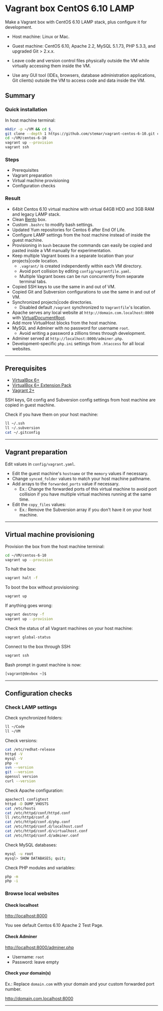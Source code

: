 # Vagrant box CentOS 6.10 LAMP

Make a Vagrant box with CentOS 6.10 LAMP stack, plus configure it for development.

- Host machine: Linux or Mac.
- Guest machine: CentOS 6.10, Apache 2.2, MySQL 5.1.73, PHP 5.3.3, and upgraded Git > 2.x.x.

- Leave code and version control files physically outside the VM while virtually accessing them inside the VM.
- Use any GUI tool (IDEs, browsers, database administration applications, Git clients) outside the VM to access code and data inside the VM.

## Summary

### Quick installation

In host machine terminal:

```bash
mkdir -p ~/VM && cd $_
git clone --depth 1 https://github.com/stemar/vagrant-centos-6-10.git centos-6-10
cd ~/VM/centos-6-10
vagrant up --provision
vagrant ssh
```

### Steps

- Prerequisites
- Vagrant preparation
- Virtual machine provisioning
- Configuration checks

### Result

- 64bit Centos 6.10 virtual machine with virtual 64GB HDD and 3GB RAM and legacy LAMP stack.
- Clean [Bento](https://app.vagrantup.com/bento/boxes/centos-6) box.
- Custom `.bashrc` to modify bash settings.
- Updated Yum repositories for Centos 6 after End Of Life.
- Configure LAMP settings from the host machine instead of inside the guest machine.
- Provisioning in `bash` because the commands can easily be copied and pasted inside a VM manually for experimentation.
- Keep multiple Vagrant boxes in a separate location than your projects|code location.
    - `.vagrant/` is created independently within each VM directory.
    - Avoid port collision by editing `config/vagrantfile.yaml`.
    - Multiple Vagrant boxes can be run concurrently from separate terminal tabs.
- Copied SSH keys to use the same in and out of VM.
- Copied Git and Subversion configurations to use the same in and out of VM.
- Synchronized projects|code directories.
    - Disabled default `/vagrant` synchronized to `Vagrantfile`'s location.
- Apache serves any local website at `http://domain.com.localhost:8000` with [VirtualDocumentRoot](https://httpd.apache.org/docs/2.2/mod/mod_vhost_alias.html).
- Add more VirtualHost blocks from the host machine.
- MySQL and Adminer with no password for username `root`.
    - Avoid writing a password a zillions times through development.
- Adminer served at `http://localhost:8000/adminer.php`.
- Development-specific `php.ini` settings from `.htaccess` for all local websites.

---

## Prerequisites

- [VirtualBox 6+](https://www.virtualbox.org/wiki/Downloads)
- [VirtualBox 6+ Extension Pack](https://www.virtualbox.org/wiki/Downloads)
- [Vagrant 2+](https://www.vagrantup.com/downloads.html)

SSH keys, Git config and Subversion config settings from host machine are copied in guest machine.

Check if you have them on your host machine:

```bash
ll ~/.ssh
ll ~/.subversion
cat ~/.gitconfig
```

---

## Vagrant preparation

Edit values in `config/vagrant.yaml`.

- Edit the guest machine's `hostname` or the `memory` values if necessary.
- Change `synced_folder` values to match your host machine pathname.
- Add arrays to the `forwarded_ports` value if necessary.
    - Ex.: Change the forwarded ports of this virtual machine to avoid port collision if you have multiple virtual machines running at the same time.
- Edit the `copy_files` values:
    - Ex.: Remove the Subversion array if you don't have it on your host machine.

---

## Virtual machine provisioning

Provision the box from the host machine terminal:

```bash
cd ~/VM/centos-6-10
vagrant up --provision
```

To halt the box:

```bash
vagrant halt -f
```

To boot the box without provisioning:

```bash
vagrant up
```

If anything goes wrong:

```bash
vagrant destroy -f
vagrant up --provision
```

Check the status of all Vagrant machines on your host machine:

```bash
vagrant global-status
```

Connect to the box through SSH:

```bash
vagrant ssh
```

Bash prompt in guest machine is now:

```bash
[vagrant@devbox ~]$
```

---

## Configuration checks

### Check LAMP settings

Check synchronized folders:

```bash
ll ~/Code
ll ~/VM
```

Check versions:

```bash
cat /etc/redhat-release
httpd -V
mysql -V
php -v
svn --version
git --version
openssl version
curl --version
```

Check Apache configuration:

```bash
apachectl configtest
httpd -D DUMP_VHOSTS
cat /etc/hosts
cat /etc/httpd/conf/httpd.conf
ll /etc/httpd/conf.d
cat /etc/httpd/conf.d/php.conf
cat /etc/httpd/conf.d/localhost.conf
cat /etc/httpd/conf.d/virtualhost.conf
cat /etc/httpd/conf.d/adminer.conf
```

Check MySQL databases:

```bash
mysql -u root
mysql> SHOW DATABASES; quit;
```

Check PHP modules and variables:

```bash
php -m
php -i
```

### Browse local websites

#### Check localhost

<http://localhost:8000>

You see default Centos 6.10 Apache 2 Test Page.

#### Check Adminer

<http://localhost:8000/adminer.php>

- Username: `root`
- Password: leave empty

#### Check your domain(s)

Ex.: Replace `domain.com` with your domain and your custom forwarded port number.

<http://domain.com.localhost:8000>

---
